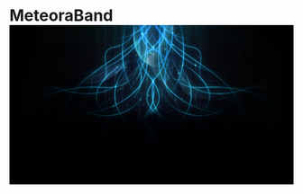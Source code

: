 # MeteoraBand ![logo](https://raw.githubusercontent.com/gegge/sitoband/master/images/sfondi/misticblue.jpg) 